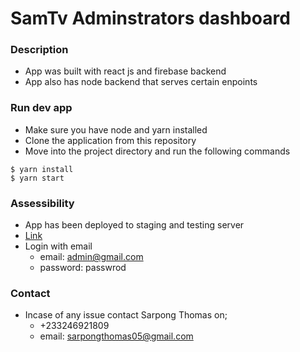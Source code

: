 # SamTv Adminstrators dashboard

### Description
- App was built with react js and firebase backend
- App also has node backend that serves certain enpoints

### Run dev app
- Make sure you have node and yarn installed
- Clone the application from this repository
- Move into the project directory and run the following commands

```
$ yarn install
$ yarn start
```

### Assessibility
- App has been deployed to staging and testing server
- [Link](https://elated-kilby-e4e078.netlify.app)
- Login with email 
  - email: admin@gmail.com 
  - password: passwrod

### Contact
- Incase of any issue contact Sarpong Thomas on;
  * +233246921809
  * email: sarpongthomas05@gmail.com   